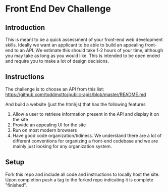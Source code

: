# Front End Dev Challenge

## Introduction
This is meant to be a quick assessment of your front-end web development skills. Ideally we want an applicant to be able to build an appealing front-end to an API. We estimate this should take 1-2 hours of your time, although you may take as long as you would like. This is intended to be open ended and require you to make a lot of design decisions.

## Instructions
The challenge is to choose an API from this list: https://github.com/toddmotto/public-apis/blob/master/README.md

And build a website (just the html/js) that has the following features

1. Allow a user to retrieve information present in the API and display it on the site
2. Provide an appealing UI for the site
3. Run on most modern browsers
4. Have good code organization/tidiness. We understand there are a lot of different conventions for organizing a front-end codebase and we are mainly just looking for any organization system.

## Setup
Fork this repo and include all code and instructions to locally host the site. Upon completion push a tag to the forked repo indicating it is complete "finished".
